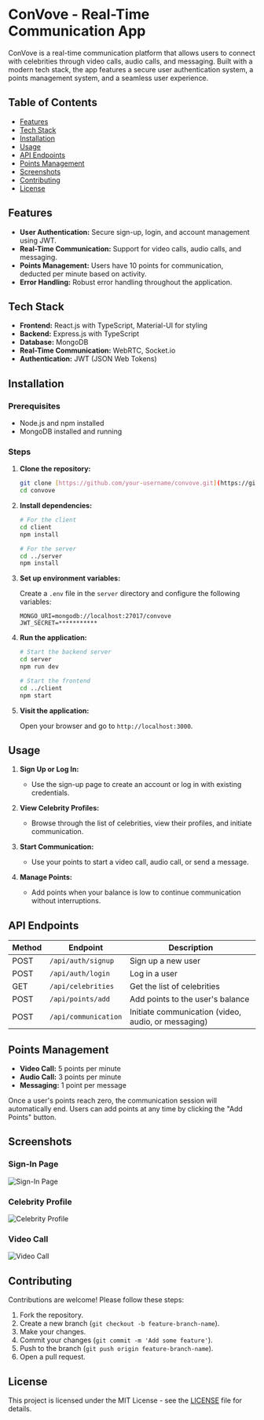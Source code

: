 # ConVove - Real-Time Communication App

ConVove is a real-time communication platform that allows users to connect with celebrities through video calls, audio calls, and messaging. Built with a modern tech stack, the app features a secure user authentication system, a points management system, and a seamless user experience.

## Table of Contents

- [Features](#features)
- [Tech Stack](#tech-stack)
- [Installation](#installation)
- [Usage](#usage)
- [API Endpoints](#api-endpoints)
- [Points Management](#points-management)
- [Screenshots](#screenshots)
- [Contributing](#contributing)
- [License](#license)

## Features

- **User Authentication:** Secure sign-up, login, and account management using JWT.
- **Real-Time Communication:** Support for video calls, audio calls, and messaging.
- **Points Management:** Users have 10 points for communication, deducted per minute based on activity.
- **Error Handling:** Robust error handling throughout the application.

## Tech Stack

- **Frontend:** React.js with TypeScript, Material-UI for styling
- **Backend:** Express.js with TypeScript
- **Database:** MongoDB
- **Real-Time Communication:** WebRTC, Socket.io
- **Authentication:** JWT (JSON Web Tokens)

## Installation

### Prerequisites

- Node.js and npm installed
- MongoDB installed and running

### Steps

1. **Clone the repository:**

   ```bash
   git clone [https://github.com/your-username/convove.git](https://github.com/Tauhidul-Hossain/Real-Time-Communication-App-For-Massage-Audio-Video-Call.git
   cd convove
   ```

2. **Install dependencies:**

   ```bash
   # For the client
   cd client
   npm install

   # For the server
   cd ../server
   npm install
   ```

3. **Set up environment variables:**

   Create a `.env` file in the `server` directory and configure the following variables:

   ```env
   MONGO_URI=mongodb://localhost:27017/convove
   JWT_SECRET=***********
   ```

4. **Run the application:**

   ```bash
   # Start the backend server
   cd server
   npm run dev

   # Start the frontend
   cd ../client
   npm start
   ```

5. **Visit the application:**

   Open your browser and go to `http://localhost:3000`.

## Usage

1. **Sign Up or Log In:**
   - Use the sign-up page to create an account or log in with existing credentials.
  
2. **View Celebrity Profiles:**
   - Browse through the list of celebrities, view their profiles, and initiate communication.

3. **Start Communication:**
   - Use your points to start a video call, audio call, or send a message.

4. **Manage Points:**
   - Add points when your balance is low to continue communication without interruptions.

## API Endpoints

| Method | Endpoint             | Description                           |
| ------ | -------------------- | ------------------------------------- |
| POST   | `/api/auth/signup`   | Sign up a new user                    |
| POST   | `/api/auth/login`    | Log in a user                         |
| GET    | `/api/celebrities`   | Get the list of celebrities           |
| POST   | `/api/points/add`    | Add points to the user's balance      |
| POST   | `/api/communication` | Initiate communication (video, audio, or messaging) |

## Points Management

- **Video Call:** 5 points per minute
- **Audio Call:** 3 points per minute
- **Messaging:** 1 point per message

Once a user's points reach zero, the communication session will automatically end. Users can add points at any time by clicking the "Add Points" button.

## Screenshots

### Sign-In Page
![Sign-In Page](./screenshots/signin.png)

### Celebrity Profile
![Celebrity Profile](./screenshots/profile.png)

### Video Call
![Video Call](./screenshots/video-call.png)

## Contributing

Contributions are welcome! Please follow these steps:

1. Fork the repository.
2. Create a new branch (`git checkout -b feature-branch-name`).
3. Make your changes.
4. Commit your changes (`git commit -m 'Add some feature'`).
5. Push to the branch (`git push origin feature-branch-name`).
6. Open a pull request.

## License

This project is licensed under the MIT License - see the [LICENSE](LICENSE) file for details.
